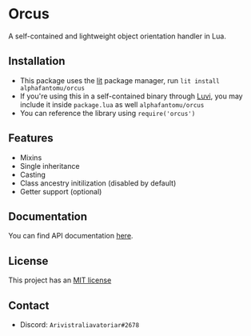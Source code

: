 # Orcus
A self-contained and lightweight object orientation handler in Lua.

## Installation
- This package uses the [lit](https://github.com/luvit/lit) package manager, run `lit install alphafantomu/orcus`
- If you're using this in a self-contained binary through [Luvi](https://github.com/luvit/luvi), you may include it inside `package.lua` as well `alphafantomu/orcus`
- You can reference the library using `require('orcus')`

## Features
- Mixins
- Single inheritance
- Casting
- Class ancestry initilization (disabled by default)
- Getter support (optional)

## Documentation
You can find API documentation [here](https://github.com/alphafantomu/orcus/wiki).

## License
This project has an [MIT license](/LICENSE)

## Contact
- Discord: `Arivistraliavatoriar#2678`